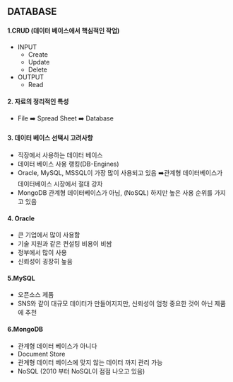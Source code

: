 ## DATABASE

#### 1.CRUD (데이터 베이스에서 핵심적인 작업)

+ INPUT
  + Create
  + Update
  + Delete
+ OUTPUT
  + Read

#### 2. 자료의 정리적인 특성

+ File :arrow_right: Spread Sheet :arrow_right: Database

#### 3. 데이터 베이스 선택시 고려사항

+ 직장에서 사용하는 데이터 베이스
+ 데이터 베이스 사용 랭킹(DB-Engines)
+ Oracle, MySQL, MSSQL이 가장 많이 사용되고 있음 :arrow_right:관계형 데이터베이스가 데이터베이스 시장에서 절대 강자
+ MongoDB 관계형 데이터베이스가 아님, (NoSQL) 하지만 높은 사용 순위를 가지고 있음

#### 4. Oracle

+ 큰 기업에서 많이 사용함
+ 기술 지원과 같은 컨설팅 비용이 비쌈
+ 정부에서 많이 사용
+ 신뢰성이 굉장히 높음

#### 5.MySQL

+ 오픈소스 제품
+ SNS와 같이 대규모 데이터가 만들어지지만, 신뢰성이 엄청 중요한 것이 아닌 제품에 추천

#### 6.MongoDB

+ 관계형 데이터 베이스가 아니다
+ Document Store
+ 관계형 데이터 베이스에 맞지 않는 데이터 까지 관리 가능
+ NoSQL (2010 부터 NoSQL이 점점 나오고 있음)